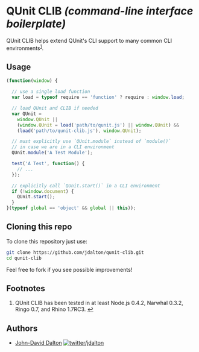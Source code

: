 # QUnit CLIB *(command-line interface boilerplate)*

QUnit CLIB helps extend QUnit's CLI support to many common CLI environments<sup><a name="fnref1" href="#fn1">1</a></sup>.

## Usage

~~~ js
(function(window) {

  // use a single load function
  var load = typeof require == 'function' ? require : window.load;

  // load QUnit and CLIB if needed
  var QUnit =
    window.QUnit ||
    (window.QUnit = load('path/to/qunit.js') || window.QUnit) &&
    (load('path/to/qunit-clib.js'), window.QUnit);

  // must explicitly use `QUnit.module` instead of `module()`
  // in case we are in a CLI environment
  QUnit.module('A Test Module');

  test('A Test', function() {
    // ...
  });

  // explicitly call `QUnit.start()` in a CLI environment
  if (!window.document) {
    QUnit.start();
  }
}(typeof global == 'object' && global || this));
~~~

## Cloning this repo

To clone this repository just use:

~~~ bash
git clone https://github.com/jdalton/qunit-clib.git
cd qunit-clib
~~~

Feel free to fork if you see possible improvements!

## Footnotes

  1. QUnit CLIB has been tested in at least Node.js 0.4.2, Narwhal 0.3.2, Ringo 0.7, and Rhino 1.7RC3.
     <a name="fn1" title="Jump back to footnote 1 in the text." href="#fnref1">&#8617;</a>

## Authors

* [John-David Dalton](http://allyoucanleet.com/)
  [![twitter/jdalton](http://gravatar.com/avatar/299a3d891ff1920b69c364d061007043?s=70)](https://twitter.com/jdalton "Follow @jdalton on Twitter")